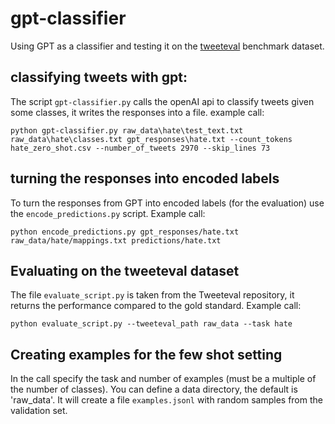 # gpt-classifier
Using GPT as a classifier and testing it on the [tweeteval](https://github.com/cardiffnlp/tweeteval) benchmark dataset.
## classifying tweets with gpt:
The script ```gpt-classifier.py``` calls the openAI api to classify tweets given some classes,
it writes the responses into a file. 
example call:
```
python gpt-classifier.py raw_data\hate\test_text.txt raw_data\hate\classes.txt gpt_responses\hate.txt --count_tokens hate_zero_shot.csv --number_of_tweets 2970 --skip_lines 73
```

## turning the responses into encoded labels
To turn the responses from GPT into encoded labels (for the evaluation) use the ```encode_predictions.py```
script. Example call:
```
python encode_predictions.py gpt_responses/hate.txt raw_data/hate/mappings.txt predictions/hate.txt
```

## Evaluating on the tweeteval dataset
The file ```evaluate_script.py``` is taken from the Tweeteval repository, it returns the performance
compared to the gold standard. Example call:
```
python evaluate_script.py --tweeteval_path raw_data --task hate
```

## Creating examples for the few shot setting
In the call specify the task and number of examples (must be a multiple of the number of classes). You can define a data 
directory, the default is 'raw_data'. It will create a file ```examples.jsonl``` with random samples from the validation set.